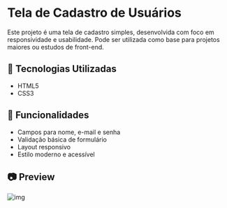 # Tela de Cadastro de Usuários

Este projeto é uma tela de cadastro simples, desenvolvida com foco em responsividade e usabilidade. Pode ser utilizada como base para projetos maiores ou estudos de front-end.

## 🚀 Tecnologias Utilizadas

- HTML5
- CSS3

## 🎯 Funcionalidades

- Campos para nome, e-mail e senha
- Validação básica de formulário
- Layout responsivo
- Estilo moderno e acessível

## 📷 Preview

![img](https://github.com/user-attachments/assets/5ceb14ef-5f9c-4e68-b738-bcec9ace5f0b)

